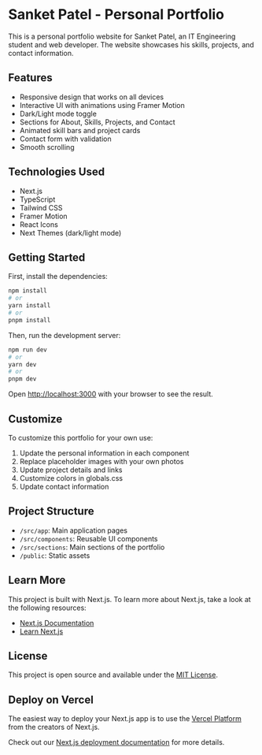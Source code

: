 # Sanket Patel - Personal Portfolio

This is a personal portfolio website for Sanket Patel, an IT Engineering student and web developer. The website showcases his skills, projects, and contact information.

## Features

- Responsive design that works on all devices
- Interactive UI with animations using Framer Motion
- Dark/Light mode toggle
- Sections for About, Skills, Projects, and Contact
- Animated skill bars and project cards
- Contact form with validation
- Smooth scrolling

## Technologies Used

- Next.js
- TypeScript
- Tailwind CSS
- Framer Motion
- React Icons
- Next Themes (dark/light mode)

## Getting Started

First, install the dependencies:

```bash
npm install
# or
yarn install
# or
pnpm install
```

Then, run the development server:

```bash
npm run dev
# or
yarn dev
# or
pnpm dev
```

Open [http://localhost:3000](http://localhost:3000) with your browser to see the result.

## Customize

To customize this portfolio for your own use:

1. Update the personal information in each component
2. Replace placeholder images with your own photos
3. Update project details and links
4. Customize colors in globals.css
5. Update contact information

## Project Structure

- `/src/app`: Main application pages
- `/src/components`: Reusable UI components
- `/src/sections`: Main sections of the portfolio
- `/public`: Static assets

## Learn More

This project is built with Next.js. To learn more about Next.js, take a look at the following resources:

- [Next.js Documentation](https://nextjs.org/docs)
- [Learn Next.js](https://nextjs.org/learn)

## License

This project is open source and available under the [MIT License](LICENSE).

## Deploy on Vercel

The easiest way to deploy your Next.js app is to use the [Vercel Platform](https://vercel.com/new?utm_medium=default-template&filter=next.js&utm_source=create-next-app&utm_campaign=create-next-app-readme) from the creators of Next.js.

Check out our [Next.js deployment documentation](https://nextjs.org/docs/app/building-your-application/deploying) for more details.

